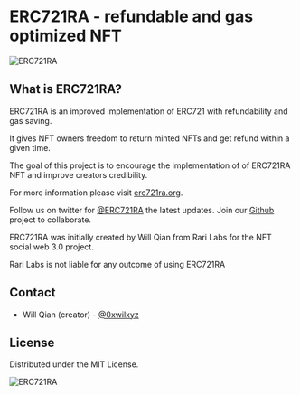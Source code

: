 # ERC721RA - refundable and gas optimized NFT

![ERC721RA](https://raw.githubusercontent.com/rarilabs/ERC721RA/main/assets/erc721ra-small.png)

## What is ERC721RA?

ERC721RA is an improved implementation of ERC721 with refundability and gas saving. 

It gives NFT owners freedom to return minted NFTs and get refund within a given time.

The goal of this project is to encourage the implementation of of ERC721RA NFT and improve creators credibility.



For more information please visit [erc721ra.org](https://erc721ra.org).

Follow us on twitter for [@ERC721RA](https://twitter.com/erc721ra) the latest updates. Join our [Github](https://github.com/erc721ra) project to collaborate.


ERC721RA was initially created by Will Qian from Rari Labs for the NFT social web 3.0 project.

Rari Labs is not liable for any outcome of using ERC721RA


## Contact

- Will Qian (creator) - [@0xwilxyz](https://twitter.com/0xwilxyz)


## License

Distributed under the MIT License. 


![ERC721RA](https://raw.githubusercontent.com/rarilabs/ERC721RA/main/assets/erc721ra-banner.png)
